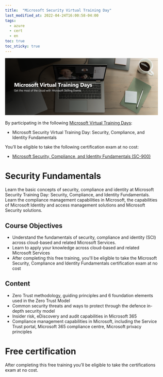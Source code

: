 ```yaml
---
title:  "Microsoft Security Virtual Training Day"
last_modified_at: 2022-04-24T16:00:58-04:00
tags:
  - azure
  - cert
  - en
toc: true
toc_sticky: true
---
```


[![](/assets/images/posts/2021-04-08-azure-fundamentals/1.png)](https://www.microsoft.com/en-us/trainingdays)

By participating in the following [Microsoft Virtual Training Days](https://www.microsoft.com/en-us/trainingdays):
 - Microsoft Security Virtual Training Day: Security, Compliance, and Identity Fundamentals

You’ll be eligible to take the following certification exam at no cost:
 - [Microsoft Security, Compliance, and Identity Fundamentals (SC-900)](https://docs.microsoft.com/en-us/learn/certifications/exams/sc-900)


# Security Fundamentals

Learn the basic concepts of security, compliance and identity at Microsoft Security Training Day: Security, Compliance, and Identity Fundamentals. Learn the compliance management capabilities in Microsoft, the capabilities of Microsoft Identity and access management solutions and Microsoft Security solutions.

## Course Objectives
 - Understand the fundamentals of security, compliance and identity (SCI) across cloud-based and related Microsoft Services.
 - Learn to apply your knowledge across cloud-based and related Microsoft Services
 - After completing this free training, you'll be eligible to take the Microsoft Security, Compliance and Identity Fundamentals certification exam at no cost

## Content
 - Zero Trust methodology, guiding principles and 6 foundation elements used in the Zero Trust Model
 - Common security threats and ways to protect through the defence in-depth security model
 - Insider risk, eDiscovery and audit capabilities in Microsoft 365
 - Compliance management capabilities in Microsoft, including the Service Trust portal, Microsoft 365 compliance centre, Microsoft privacy principles

# Free certification

After completing this free training you’ll be eligible to take the certifications exam at no cost.

<div data-iframe-width="510" data-iframe-height="270" data-share-badge-id="33243b9c-14c1-4693-b0f2-fadb490df965" data-share-badge-host="https://www.credly.com"></div><script type="text/javascript" async src="//cdn.credly.com/assets/utilities/embed.js"></script>